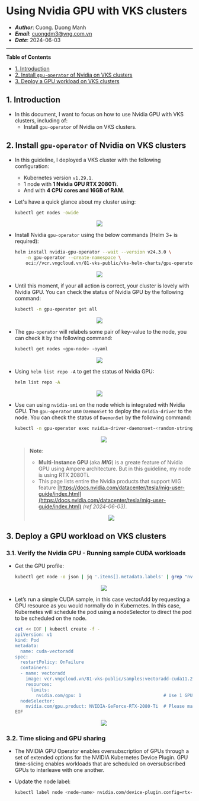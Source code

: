 # Using Nvidia GPU with VKS clusters
- ***Author***: Cuong. Duong Manh
- ***Email***: cuongdm3@vng.com.vn
- ***Date***: 2024-06-03

<hr>

**Table of Contents**

- [1. Introduction](#1-introduction)
- [2. Install `gpu-operator` of Nvidia on VKS clusters](#2-install-gpu-operator-of-nvidia-on-vks-clusters)
- [3. Deploy a GPU workload on VKS clusters](#3-deploy-a-gpu-workload-on-vks-clusters)


## 1. Introduction
- In this document, I want to focus on how to use Nvidia GPU with VKS clusters, including of:
  - Install `gpu-operator` of Nvidia on VKS clusters.



## 2. Install `gpu-operator` of Nvidia on VKS clusters
- In this guideline, I deployed a VKS cluster with the following configuration:
  - Kubernetes version `v1.29.1`.
  - 1 node with **1 Nvidia GPU RTX 2080Ti**.
  - And with **4 CPU cores and 16GB of RAM**.

- Let's have a quick glance about my cluster using:
  ```bash
  kubectl get nodes -owide
  ```

<center>

  ![](./images/01.png)

</center>

- Install Nvidia `gpu-operator` using the below commands (Helm 3+ is required):
  ```bash
  helm install nvidia-gpu-operator --wait --version v24.3.0 \
      -n gpu-operator --create-namespace \
      oci://vcr.vngcloud.vn/81-vks-public/vks-helm-charts/gpu-operator
  ```
<center>

  ![](./images/02.1.png)

</center>

- Until this moment, if your all action is correct, your cluster is lovely with Nvidia GPU. You can check the status of Nvidia GPU by the following command:
  ```bash
  kubectl -n gpu-operator get all
  ```

<center>

  ![](./images/03.png)

</center>

- The `gpu-operator` will relabels some pair of key-value to the node, you can check it by the following command:
  ```bash
  kubectl get nodes <gpu-node> -oyaml
  ```

<center>

  ![](./images/04.png)

</center>

- Using `helm list repo -A` to get the status of Nvidia GPU:
  ```bash
  helm list repo -A
  ```

<center>

  ![](./images/05.png)

</center>

- Use can using `nvidia-smi` on the node which is integrated with Nvidia GPU. The `gpu-operator` use `DaemonSet` to deploy the `nvidia-driver` to the node. You can check the status of `DaemonSet` by the following command:
  ```bash
  kubectl -n gpu-operator exec nvidia-driver-daemonset-<random-string> -- nvidia-smi 
  ```

  <center>

    ![](./images/06.png)

  </center>

  > **Note**: 
  > - **Multi-Instance GPU** (aka ***MIG***) is a greate feature of Nvidia GPU using Ampere architecture. But in this guideline, my node is using RTX 2080Ti.
  > - This page lists entire the Nvidia products that support MIG feature [https://docs.nvidia.com/datacenter/tesla/mig-user-guide/index.html](https://docs.nvidia.com/datacenter/tesla/mig-user-guide/index.html) _(ref 2024-06-03)_.
  > <center>
  > 
  >    ![](./images/07.png)
  > 
  > </center>

## 3. Deploy a GPU workload on VKS clusters
### 3.1. Verify the Nvidia GPU - Running sample CUDA workloads
- Get the GPU profile:
  ```bash
  kubectl get node -o json | jq '.items[].metadata.labels' | grep "nvidia.com"
  ```
  <center>

    ![](./images/08.png)

  </center>

- Let’s run a simple CUDA sample, in this case vectorAdd by requesting a GPU resource as you would normally do in Kubernetes. In this case, Kubernetes will schedule the pod using a nodeSelector to direct the pod to be scheduled on the node.
  ```bash
  cat << EOF | kubectl create -f -
  apiVersion: v1
  kind: Pod
  metadata:
    name: cuda-vectoradd
  spec:
    restartPolicy: OnFailure
    containers:
    - name: vectoradd
      image: vcr.vngcloud.vn/81-vks-public/samples:vectoradd-cuda11.2.1
      resources:
        limits:
          nvidia.com/gpu: 1                               # Use 1 GPU for this pod
    nodeSelector:
      nvidia.com/gpu.product: NVIDIA-GeForce-RTX-2080-Ti  # Please make sure compatible with your GPU when using this nodeSelector
  EOF
  ```
  <center>

    ![](./images/09.png)
  
  </center>

### 3.2. Time slicing and GPU sharing
- The NVIDIA GPU Operator enables oversubscription of GPUs through a set of extended options for the NVIDIA Kubernetes Device Plugin. GPU time-slicing enables workloads that are scheduled on oversubscribed GPUs to interleave with one another.

- Update the node label:
  ```bash
  kubectl label node <node-name> nvidia.com/device-plugin.config=rtx-2080ti
  ```